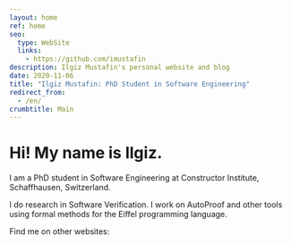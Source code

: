 ```yaml
---
layout: home
ref: home
seo:
  type: WebSite
  links:
    - https://github.com/imustafin
description: Ilgiz Mustafin's personal website and blog
date: 2020-11-06
title: "Ilgiz Mustafin: PhD Student in Software Engineering"
redirect_from:
  - /en/
crumbtitle: Main
---
```

# Hi! My name is Ilgiz.

I am a PhD student in Software Engineering at
Constructor Institute, Schaffhausen, Switzerland.

I do research in Software Verification. I work on AutoProof
and other tools using formal methods for the Eiffel programming language.

Find me on other websites:
